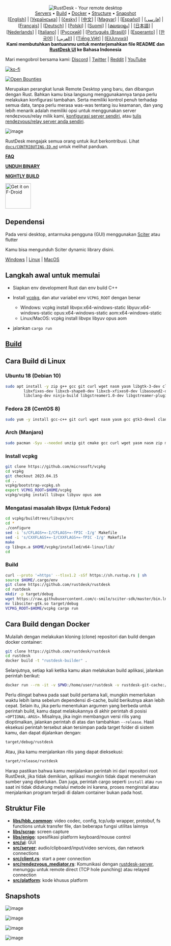 <p align="center">
  <img src="../res/logo-header.svg" alt="RustDesk - Your remote desktop"><br>
  <a href="#free-public-servers">Servers</a> •
  <a href="#raw-steps-to-build">Build</a> •
  <a href="#how-to-build-with-docker">Docker</a> •
  <a href="#file-structure">Structure</a> •
  <a href="#snapshot">Snapshot</a><br>
  [<a href="../README.md">English</a>] | [<a href="README-UA.md">Українська</a>] | [<a href="README-CS.md">česky</a>] | [<a href="README-ZH.md">中文</a>] | [<a href="README-HU.md">Magyar</a>] | [<a href="README-ES.md">Español</a>] | [<a href="README-FA.md">فارسی</a>] | [<a href="README-FR.md">Français</a>] | [<a href="README-DE.md">Deutsch</a>] | [<a href="README-PL.md">Polski</a>] | [<a href="README-FI.md">Suomi</a>] | [<a href="README-ML.md">മലയാളം</a>] | [<a href="README-JP.md">日本語</a>] | [<a href="README-NL.md">Nederlands</a>] | [<a href="README-IT.md">Italiano</a>] | [<a href="README-RU.md">Русский</a>] | [<a href="README-PTBR.md">Português (Brasil)</a>] | [<a href="README-EO.md">Esperanto</a>] | [<a href="README-KR.md">한국어</a>] | [<a href="README-AR.md">العربي</a>] | [<a href="README-VN.md">Tiếng Việt</a>] | [<a href="README-GR.md">Ελληνικά</a>]<br>
  <b>Kami membutuhkan bantuanmu untuk menterjemahkan file README dan <a href="https://github.com/rustdesk/rustdesk/tree/master/src/lang">RustDesk UI</a> ke Bahasa Indonesia</b>
</p>

Mari mengobrol bersama kami: [Discord](https://discord.gg/nDceKgxnkV) | [Twitter](https://twitter.com/rustdesk) | [Reddit](https://www.reddit.com/r/rustdesk) | [YouTube](https://www.youtube.com/@rustdesk)

[![ko-fi](https://ko-fi.com/img/githubbutton_sm.svg)](https://ko-fi.com/I2I04VU09)

[![Open Bounties](https://img.shields.io/endpoint?url=https%3A%2F%2Fconsole.algora.io%2Fapi%2Fshields%2Frustdesk%2Fbounties%3Fstatus%3Dopen)](https://console.algora.io/org/rustdesk/bounties?status=open)

Merupakan perangkat lunak Remote Desktop yang baru, dan dibangun dengan Rust. Bahkan kamu bisa langsung menggunakannya tanpa perlu melakukan konfigurasi tambahan. Serta memiliki kontrol penuh terhadap semua data, tanpa perlu merasa was-was tentang isu keamanan, dan yang lebih menarik adalah memiliki opsi untuk menggunakan server rendezvous/relay milik kami, [konfigurasi server sendiri](https://lijue.me/server), atau [tulis rendezvous/relay server anda sendiri](https://github.com/rustdesk/rustdesk-server-demo).

![image](https://user-images.githubusercontent.com/71636191/171661982-430285f0-2e12-4b1d-9957-4a58e375304d.png)

RustDesk mengajak semua orang untuk ikut berkontribusi. Lihat [`docs/CONTRIBUTING-ID.md`](CONTRIBUTING-ID.md) untuk melihat panduan.

[**FAQ**](https://github.com/rustdesk/rustdesk/wiki/FAQ)

[**UNDUH BINARY**](https://github.com/rustdesk/rustdesk/releases)

[**NIGHTLY BUILD**](https://github.com/rustdesk/rustdesk/releases/tag/nightly)

[<img src="https://fdroid.gitlab.io/artwork/badge/get-it-on.png"
    alt="Get it on F-Droid"
    height="80">](https://f-droid.org/en/packages/com.carriez.flutter_hbb)

## Dependensi

Pada versi desktop, antarmuka pengguna (GUI) menggunakan [Sciter](https://sciter.com/) atau flutter

Kamu bisa mengunduh Sciter dynamic library disini.

[Windows](https://raw.githubusercontent.com/c-smile/sciter-sdk/master/bin.win/x64/sciter.dll) |
[Linux](https://raw.githubusercontent.com/c-smile/sciter-sdk/master/bin.lnx/x64/libsciter-gtk.so) |
[MacOS](https://raw.githubusercontent.com/c-smile/sciter-sdk/master/bin.osx/libsciter.dylib)

## Langkah awal untuk memulai

- Siapkan env development Rust dan env build C++

- Install [vcpkg](https://github.com/microsoft/vcpkg), dan atur variabel env `VCPKG_ROOT` dengan benar

  - Windows: vcpkg install libvpx:x64-windows-static libyuv:x64-windows-static opus:x64-windows-static aom:x64-windows-static
  - Linux/MacOS: vcpkg install libvpx libyuv opus aom

- jalankan `cargo run`

## [Build](https://lijue.me/docs/en/dev/build/)

## Cara Build di Linux

### Ubuntu 18 (Debian 10)

```sh
sudo apt install -y zip g++ gcc git curl wget nasm yasm libgtk-3-dev clang libxcb-randr0-dev libxdo-dev \
        libxfixes-dev libxcb-shape0-dev libxcb-xfixes0-dev libasound2-dev libpulse-dev cmake make \
        libclang-dev ninja-build libgstreamer1.0-dev libgstreamer-plugins-base1.0-dev
```

### Fedora 28 (CentOS 8)

```sh
sudo yum -y install gcc-c++ git curl wget nasm yasm gcc gtk3-devel clang libxcb-devel libxdo-devel libXfixes-devel pulseaudio-libs-devel cmake alsa-lib-devel
```

### Arch (Manjaro)

```sh
sudo pacman -Syu --needed unzip git cmake gcc curl wget yasm nasm zip make pkg-config clang gtk3 xdotool libxcb libxfixes alsa-lib pipewire
```

### Install vcpkg

```sh
git clone https://github.com/microsoft/vcpkg
cd vcpkg
git checkout 2023.04.15
cd ..
vcpkg/bootstrap-vcpkg.sh
export VCPKG_ROOT=$HOME/vcpkg
vcpkg/vcpkg install libvpx libyuv opus aom
```

### Mengatasi masalah libvpx (Untuk Fedora)

```sh
cd vcpkg/buildtrees/libvpx/src
cd *
./configure
sed -i 's/CFLAGS+=-I/CFLAGS+=-fPIC -I/g' Makefile
sed -i 's/CXXFLAGS+=-I/CXXFLAGS+=-fPIC -I/g' Makefile
make
cp libvpx.a $HOME/vcpkg/installed/x64-linux/lib/
cd
```

### Build

```sh
curl --proto '=https' --tlsv1.2 -sSf https://sh.rustup.rs | sh
source $HOME/.cargo/env
git clone https://github.com/rustdesk/rustdesk
cd rustdesk
mkdir -p target/debug
wget https://raw.githubusercontent.com/c-smile/sciter-sdk/master/bin.lnx/x64/libsciter-gtk.so
mv libsciter-gtk.so target/debug
VCPKG_ROOT=$HOME/vcpkg cargo run
```

## Cara Build dengan Docker

Mulailah dengan melakukan kloning (clone) repositori dan build dengan docker container:

```sh
git clone https://github.com/rustdesk/rustdesk
cd rustdesk
docker build -t "rustdesk-builder" .
```

Selanjutnya, setiap kali ketika kamu akan melakukan build aplikasi, jalankan perintah berikut:

```sh
docker run --rm -it -v $PWD:/home/user/rustdesk -v rustdesk-git-cache:/home/user/.cargo/git -v rustdesk-registry-cache:/home/user/.cargo/registry -e PUID="$(id -u)" -e PGID="$(id -g)" rustdesk-builder
```

Perlu diingat bahwa pada saat build pertama kali, mungkin memerlukan waktu lebih lama sebelum dependensi di-cache, build berikutnya akan lebih cepat. Selain itu, jika perlu menentukan argumen yang berbeda untuk perintah build, kamu dapat melakukannya di akhir perintah di posisi `<OPTIONAL-ARGS>`. Misalnya, jika ingin membangun versi rilis yang dioptimalkan, jalankan perintah di atas dan tambahkan `--release`. Hasil eksekusi perintah tersebut akan tersimpan pada target folder di sistem kamu, dan dapat dijalankan dengan:

```sh
target/debug/rustdesk
```

Atau, jika kamu menjalankan rilis yang dapat dieksekusi:

```sh
target/release/rustdesk
```

Harap pastikan bahwa kamu menjalankan perintah ini dari repositori root RustDesk, jika tidak demikian, aplikasi mungkin tidak dapat menemukan sumber yang diperlukan. Dan juga, perintah cargo seperti `install` atau `run` saat ini tidak didukung melalui metode ini karena, proses menginstal atau menjalankan program terjadi di dalam container bukan pada host.

## Struktur File

- **[libs/hbb_common](https://github.com/rustdesk/rustdesk/tree/master/libs/hbb_common)**: video codec, config, tcp/udp wrapper, protobuf, fs functions untuk transfer file, dan beberapa fungsi utilitas lainnya
- **[libs/scrap](https://github.com/rustdesk/rustdesk/tree/master/libs/scrap)**: screen capture
- **[libs/enigo](https://github.com/rustdesk/rustdesk/tree/master/libs/enigo)**: spesifikasi platform keyboard/mouse control
- **[src/ui](https://github.com/rustdesk/rustdesk/tree/master/src/ui)**: GUI
- **[src/server](https://github.com/rustdesk/rustdesk/tree/master/src/server)**: audio/clipboard/input/video services, dan network connections
- **[src/client.rs](https://github.com/rustdesk/rustdesk/tree/master/src/client.rs)**: start a peer connection
- **[src/rendezvous_mediator.rs](https://github.com/rustdesk/rustdesk/tree/master/src/rendezvous_mediator.rs)**: Komunikasi dengan [rustdesk-server](https://github.com/rustdesk/rustdesk-server), menunggu untuk remote direct (TCP hole punching) atau relayed connection
- **[src/platform](https://github.com/rustdesk/rustdesk/tree/master/src/platform)**: kode khusus platform

## Snapshots

![image](https://user-images.githubusercontent.com/71636191/113112362-ae4deb80-923b-11eb-957d-ff88daad4f06.png)

![image](https://user-images.githubusercontent.com/71636191/113112619-f705a480-923b-11eb-911d-97e984ef52b6.png)

![image](https://user-images.githubusercontent.com/71636191/113112857-3fbd5d80-923c-11eb-9836-768325faf906.png)

![image](https://user-images.githubusercontent.com/71636191/135385039-38fdbd72-379a-422d-b97f-33df71fb1cec.png)
